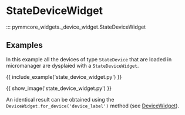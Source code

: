 # StateDeviceWidget

::: pymmcore_widgets._device_widget.StateDeviceWidget

## Examples

In this example all the devices of type `StateDevice` that are loaded in micromanager
are dysplaied with a `StateDeviceWidget`.

{{ include_example('state_device_widget.py') }}

{{ show_image('state_device_widget.py') }}

An identical result can be obtained using the `DeviceWidget.for_device('device_label')`
method (see [DeviceWidget](DeviceWidget.md)).
